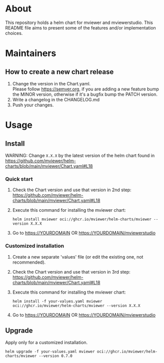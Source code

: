 # About

This repository holds a helm chart for mviewer and mviewerstudio. This README file aims to present
some of the features and/or implementation choices.

# Maintainers

## How to create a new chart release
1. Change the version in the Chart.yaml.  
   Please follow https://semver.org, if you are adding a new feature bump the MINOR version, otherwise if it's a bugfix bump the PATCH version.
2. Write a changelog in the CHANGELOG.md
3. Push your changes.

# Usage

## Install

WARNING: Change `X.X.X` by the latest version of the helm chart found in https://github.com/mviewer/helm-charts/blob/main/mviewer/Chart.yaml#L18

### Quick start

1. Check the Chart version and use that version in 2nd step: https://github.com/mviewer/helm-charts/blob/main/mviewer/Chart.yaml#L18
2. Execute this command for installing the mviewer chart:  
   ```
   helm install mviewer oci://ghcr.io/mviewer/helm-charts/mviewer --version X.X.X
   ```
   
4. Go to [https://YOURDOMAIN](https://YOURDOMAIN) OR [https://YOURDOMAIN/mviewerstudio](https://YOURDOMAIN/mviewerstudio)

### Customized installation
1. Create a new separate 'values' file (or edit the existing one, not recommended).

2. Check the Chart version and use that version in 3rd step: https://github.com/mviewer/helm-charts/blob/main/mviewer/Chart.yaml#L18

3. Execute this command for installing the mviewer chart:  
   ```
   helm install -f your-values.yaml mviewer oci://ghcr.io/mviewer/helm-charts/mviewer --version X.X.X
   ```

4. Go to [https://YOURDOMAIN](https://YOURDOMAIN) OR [https://YOURDOMAIN/mviewerstudio](https://YOURDOMAIN/mviewerstudio)

## Upgrade

Apply only for a customized installation.

```
helm upgrade -f your-values.yaml mviewer oci://ghcr.io/mviewer/helm-charts/mviewer --version 0.7.0
```
